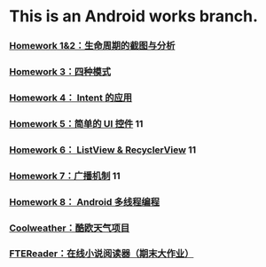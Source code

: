 # **This is an Android works branch.**

### [Homework 1&2：生命周期的截图与分析](https://github.com/cwj609690575/2018118112_Android/blob/homework/Homework%201%262/Homework%201%262.md) 

### [Homework 3：四种模式](https://github.com/cwj609690575/2018118112_Android/blob/homework/Homework%203/Homework%203.md)

### [Homework 4： Intent 的应用](https://github.com/cwj609690575/2018118112_Android/blob/homework/Homework%204/Homework%204.md)

### [Homework 5：简单的 UI 控件](https://github.com/cwj609690575/2018118112_Android/blob/homework/Homework%205/Homework%205.md)  11

### [Homework 6： ListView & RecyclerView](https://github.com/cwj609690575/2018118112_Android/blob/homework/Homework%206/Homework%206.md)  11

### [Homework 7：广播机制](https://github.com/cwj609690575/2018118112_Android/blob/homework/Homework%207/Homework%207.md)  11

### [Homework 8： Android 多线程编程](https://github.com/cwj609690575/2018118112_Android/blob/homework/Homework%208/Homework%208.md)

### [Coolweather：酷欧天气项目](https://github.com/cwj609690575/2018118112_Android/tree/homework/Coolweather)

### [FTEReader：在线小说阅读器（期末大作业）](https://github.com/cwj609690575/2018118112_Android/blob/homework/FTEReader/FinalReport.md)